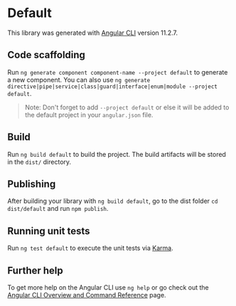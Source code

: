 # Default

This library was generated with [Angular CLI](https://github.com/angular/angular-cli) version 11.2.7.

## Code scaffolding

Run `ng generate component component-name --project default` to generate a new component. You can also use `ng generate directive|pipe|service|class|guard|interface|enum|module --project default`.
> Note: Don't forget to add `--project default` or else it will be added to the default project in your `angular.json` file. 

## Build

Run `ng build default` to build the project. The build artifacts will be stored in the `dist/` directory.

## Publishing

After building your library with `ng build default`, go to the dist folder `cd dist/default` and run `npm publish`.

## Running unit tests

Run `ng test default` to execute the unit tests via [Karma](https://karma-runner.github.io).

## Further help

To get more help on the Angular CLI use `ng help` or go check out the [Angular CLI Overview and Command Reference](https://angular.io/cli) page.
